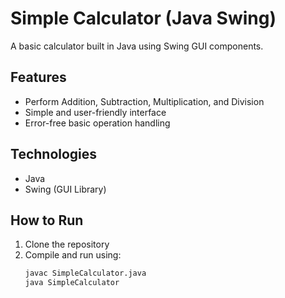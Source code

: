  # Simple Calculator (Java Swing)

A basic calculator built in Java using Swing GUI components.

## Features
- Perform Addition, Subtraction, Multiplication, and Division
- Simple and user-friendly interface
- Error-free basic operation handling

## Technologies
- Java
- Swing (GUI Library)

## How to Run
1. Clone the repository
2. Compile and run using:
   ```bash
   javac SimpleCalculator.java
   java SimpleCalculator
